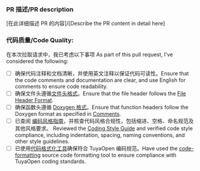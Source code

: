 ### PR 描述/PR description
[在此详细描述 PR 的内容]/[Describe the PR content in detail here]


### 代码质量/Code Quality:
在本次拉取请求中，我已考虑以下事项 As part of this pull request, I've considered the following:
- [ ] 确保代码注释和文档清晰，并使用英文注释以保证代码可读性。Ensure that the code comments and documentation are clear, and use English for comments to ensure code readability.
- [ ] 确保文件头遵循[文件头格式](https://www.tuyaopen.ai/zh/docs/contribute/coding-style-guide#%E5%A4%B4%E6%96%87%E4%BB%B6)。Ensure that the file header follows the [File Header Format](https://www.tuyaopen.ai/docs/contribute/coding-style-guide#file-header-format).
- [ ] 确保函数头遵循 [Doxygen 格式](https://www.tuyaopen.ai/zh/docs/contribute/coding-style-guide#%E6%B3%A8%E9%87%8A)。Ensure that function headers follow the Doxygen format as specified in [Comments](https://www.tuyaopen.ai/docs/contribute/coding-style-guide#comments).
- [ ] 已查阅 [编码风格指南](https://www.tuyaopen.ai/zh/docs/contribute/coding-style-guide)，并核查代码风格合规性，包括缩进、空格、命名规范及其他风格要求。 Reviewed the [Coding Style Guide](https://www.tuyaopen.ai/docs/contribute/coding-style-guide) and verified code style compliance, including indentation, spacing, naming conventions, and other style guidelines.
- [ ] 已使用[代码格式化工具](https://www.tuyaopen.ai/zh/docs/contribute/coding-style-guide#%E6%A0%BC%E5%BC%8F%E5%8C%96%E4%BB%A3%E7%A0%81)确保符合 TuyaOpen 编码规范。Have used the [code-formatting](https://www.tuyaopen.ai/docs/contribute/coding-style-guide#code-formatting) source code formatting tool to ensure compliance with TuyaOpen coding standards.
